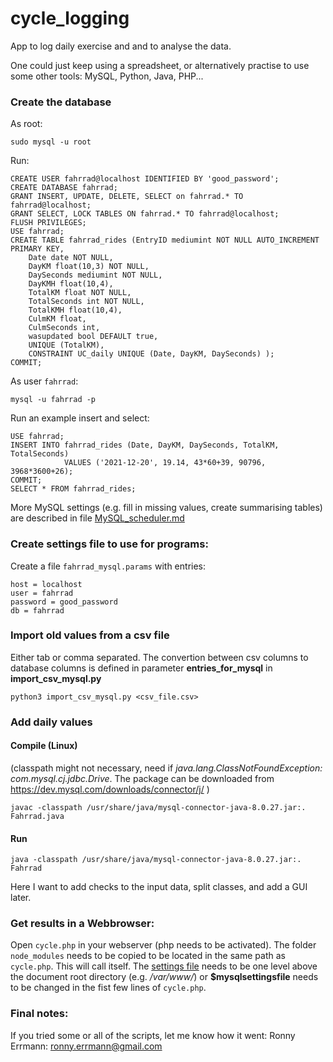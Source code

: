 # cycle_logging
App to log daily exercise and and to analyse the data.

One could just keep using a spreadsheet, or alternatively practise to use some other tools: MySQL, Python, Java, PHP...

### Create the database
As root:
```
sudo mysql -u root
```
Run: 
```
CREATE USER fahrrad@localhost IDENTIFIED BY 'good_password';
CREATE DATABASE fahrrad;
GRANT INSERT, UPDATE, DELETE, SELECT on fahrrad.* TO fahrrad@localhost;
GRANT SELECT, LOCK TABLES ON fahrrad.* TO fahrrad@localhost;
FLUSH PRIVILEGES;
USE fahrrad;
CREATE TABLE fahrrad_rides (EntryID mediumint NOT NULL AUTO_INCREMENT PRIMARY KEY,
    Date date NOT NULL,
    DayKM float(10,3) NOT NULL,
    DaySeconds mediumint NOT NULL,
    DayKMH float(10,4),
    TotalKM float NOT NULL,
    TotalSeconds int NOT NULL,
    TotalKMH float(10,4),
    CulmKM float,
    CulmSeconds int,
    wasupdated bool DEFAULT true,
    UNIQUE (TotalKM),
    CONSTRAINT UC_daily UNIQUE (Date, DayKM, DaySeconds) );
COMMIT;
```

As user `fahrrad`:
```
mysql -u fahrrad -p
```
Run an example insert and select: 
```
USE fahrrad;
INSERT INTO fahrrad_rides (Date, DayKM, DaySeconds, TotalKM, TotalSeconds)
            VALUES ('2021-12-20', 19.14, 43*60+39, 90796, 3968*3600+26);
COMMIT;
SELECT * FROM fahrrad_rides;
```

More MySQL settings (e.g. fill in missing values, create summarising tables) are described in file [MySQL_scheduler.md](MySQL_scheduler.md)

### Create settings file to use for programs:
Create a file `fahrrad_mysql.params` with entries:
```
host = localhost
user = fahrrad
password = good_password
db = fahrrad
```

### Import old values from a csv file
Either tab or comma separated. The convertion between csv columns to database columns is defined in parameter **entries_for_mysql** in **import_csv_mysql.py**
```
python3 import_csv_mysql.py <csv_file.csv>
```

### Add daily values
#### Compile (Linux)
(classpath might not necessary, need if *java.lang.ClassNotFoundException: com.mysql.cj.jdbc.Drive*. The package can be downloaded from https://dev.mysql.com/downloads/connector/j/ )
```
javac -classpath /usr/share/java/mysql-connector-java-8.0.27.jar:. Fahrrad.java
```

#### Run
```
java -classpath /usr/share/java/mysql-connector-java-8.0.27.jar:. Fahrrad
```

Here I want to add checks to the input data, split classes, and add a GUI later.

### Get results in a Webbrowser:
Open `cycle.php` in your webserver (php needs to be activated). The folder `node_modules` needs to be copied to be located in the same path as `cycle.php`. This will call itself. The [settings file](#create-settings-file-to-use-for-programs) needs to be one level above the document root directory (e.g. */var/www/*) or **$mysqlsettingsfile** needs to be changed in the fist few lines of `cycle.php`.



### Final notes:
If you tried some or all of the scripts, let me know how it went: Ronny Errmann: ronny.errmann@gmail.com
